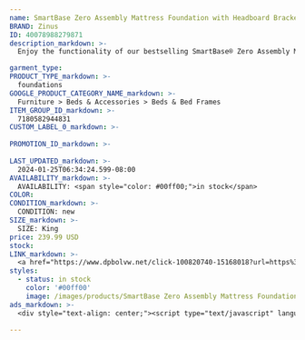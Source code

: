 ```yaml
---
name: SmartBase Zero Assembly Mattress Foundation with Headboard Brackets and Bed Skirt | Zinus King
BRAND: Zinus
ID: 40078988279871
description_markdown: >-
  Enjoy the functionality of our bestselling SmartBase® Zero Assembly Mattress Foundation now in one nifty package with compatible headboard and footboard brackets and a clean white bed skirt. You don’t have to sacrifice style to enjoy the super sturdy and super versatile SmartBase®. For starters, the foundation is designed with a metal platform that you can rest your memory foam, latex or spring mattress directly on top of for extended mattress life. It’s also engineered with multiple support legs for maximum stability and over a foot of under bed clearance space.

garment_type:
PRODUCT_TYPE_markdown: >-
  foundations
GOOGLE_PRODUCT_CATEGORY_NAME_markdown: >-
  Furniture > Beds & Accessories > Beds & Bed Frames
ITEM_GROUP_ID_markdown: >-
  7180582944831
CUSTOM_LABEL_0_markdown: >-
  
PROMOTION_ID_markdown: >-
  
LAST_UPDATED_markdown: >-
  2024-01-25T06:34:24.599-08:00
AVAILABILITY_markdown: >-
  AVAILABILITY: <span style="color: #00ff00;">in stock</span>
COLOR:
CONDITION_markdown: >-
  CONDITION: new
SIZE_markdown: >-
  SIZE: King
price: 239.99 USD
stock: 
LINK_markdown: >-
  <a href="https://www.dpbolvw.net/click-100820740-15168018?url=https%3A%2F%2Fwww.zinus.com%2Fproducts%2Fsmartbase-zero-assembly-mattress-foundation-with-headboard-brackets-and-bed-skirt%3Fvariant%3D40078988279871" target="_blank" style="display: inline-block; padding: 10px 20px; font-size: 16px; text-align: center; text-decoration: none; cursor: pointer; border: 1px solid #3498db; color: #3498db; background-color: #fff; border-radius: 5px; transition: background-color 0.3s;">Go to Product</a>
styles:
  - status: in stock
    color: '#00ff00'
    image: /images/products/SmartBase Zero Assembly Mattress Foundation with Headboard Brackets and Bed Skirt _ Zinus King/NightTherapyPlatformMetalBedFrame-FoundationSet_Qsize.jpg
ads_markdown: >-
  <div style="text-align: center;"><script type="text/javascript" language="javascript" src="https://www.tkqlhce.com/placeholder-52290839?target=_top&mouseover=N"></script></div>

---
```

